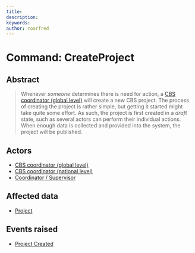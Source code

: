 ```yaml
---
title: 
description: 
keywords: 
author: roarfred
---
```

# Command: CreateProject

## Abstract
>Whenever *someone* determines there is need for action, a [CBS coordinator (global level)](../../actors.md) will create 
>a new CBS project. The process of creating the project is rather simple, but getting it started might take quite some 
>effort. As such, the project is first created in a *draft* state, such as several actors can perform their individual
>actions. When enough data is collected and provided into the system, the project will be published.

## Actors
* [CBS coordinator (global level)](../../actors.md)
* [CBS coordinator (national level)](../../actors.md)
* [Coordinator / Supervisor](../../actors.md)

## Affected data
* [Project](../Aggregates/Project.md)

## Events raised
* [Project Created](../Events/ProjectCreated.md)